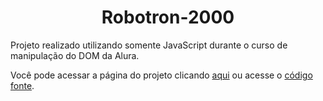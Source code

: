 <h1 align = "center">Robotron-2000</h1>
Projeto realizado utilizando somente JavaScript durante o curso de manipulação do DOM da Alura.

Você pode acessar a página do projeto clicando <a href="https://robotron2000-murex.vercel.app/">aqui</a> ou acesse o <a href="https://github.com/EricArimura/Robotron2000">código fonte</a>.
